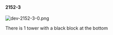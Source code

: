 #### 2152-3
![dev-2152-3-0.png](https://github.com/lil-lab/nlvr/raw/master/nlvr/dev/images/2/dev-2152-3-0.png "dev-2152-3-0.png")

There is 1 tower with a black block at the bottom